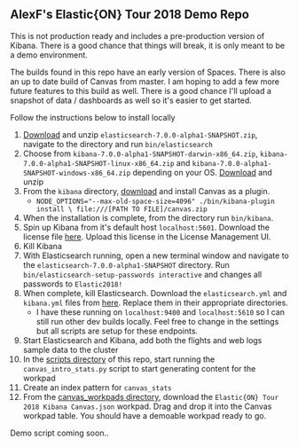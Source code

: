 ## AlexF's Elastic{ON} Tour 2018 Demo Repo

This is not production ready and includes a pre-production version of Kibana. There is a good chance that things will break, it is only meant to be a demo environment.

The builds found in this repo have an early version of Spaces. There is also an up to date build of Canvas from master. I am hoping to add a few more future features to this build as well. There is a good chance I'll upload a snapshot of data / dashboards as well so it's easier to get started.

Follow the instructions below to install locally

1. [Download](https://drive.google.com/open?id=1puNqeAPjNt4AfG-oscW8eRo9tNS42rGu) and unzip `elasticsearch-7.0.0-alpha1-SNAPSHOT.zip`, navigate to the directory and run `bin/elasticsearch`
2. Choose from `kibana-7.0.0-alpha1-SNAPSHOT-darwin-x86_64.zip`, `kibana-7.0.0-alpha1-SNAPSHOT-linux-x86_64.zip` and `kibana-7.0.0-alpha1-SNAPSHOT-windows-x86_64.zip` depending on your OS. [Download](https://drive.google.com/open?id=1i0hsiWTVkxkDq8xT9EDmEX0LFO6-yn5X) and unzip
3. From the `kibana` directory, [download](https://drive.google.com/open?id=18W_ypEpATl2RqKET1OWqnD0YgALcaGmT) and install Canvas as a plugin.
   * `NODE_OPTIONS="--max-old-space-size=4096" ./bin/kibana-plugin install \
      file:///[PATH TO FILE]/canvas.zip`
4. When the installation is complete, from the directory run `bin/kibana`.
5. Spin up Kibana from it's default host `localhost:5601`. Download the license file [here](https://drive.google.com/open?id=1Q7ru9TbxcTdLuAX4XyT_UeKIH8DaSVNq). Upload this license in the License Management UI.
6. Kill Kibana
7. With Elasticsearch running, open a new terminal window and navigate to the `elasticsearch-7.0.0-alpha1-SNAPSHOT` directory. Run `bin/elasticsearch-setup-passwords interactive` and changes all passwords to `Elastic2018!`
8. When complete, kill Elasticsearch. Download the `elasticsearch.yml` and `kibana.yml` files from [here](https://drive.google.com/open?id=1s7LKwKuZpnPkJyKIYkO4jATzDBYgjE0J). Replace them in their appropriate directories.
    * I have these running on `localhost:9400` and `localhost:5610` so I can still run other dev builds locally. Feel free to change in the settings but all scripts are setup for these endpoints.
10. Start Elasticsearch and Kibana, add both the flights and web logs sample data to the cluster
11. In the [scripts directory](https://github.com/alexfrancoeur/elasticon_tour_2018_alexf/tree/master/scripts) of this repo, start running the `canvas_intro_stats.py` script to start generating content for the workpad
12. Create an index pattern for `canvas_stats`
13. From the [canvas_workpads directory](https://github.com/alexfrancoeur/elasticon_tour_2018_alexf/tree/master/canvas_workpads), download the `Elastic{ON} Tour 2018 Kibana Canvas.json` workpad. Drag and drop it into the Canvas workpad table. You should have a demoable workpad ready to go.


Demo script coming soon..
